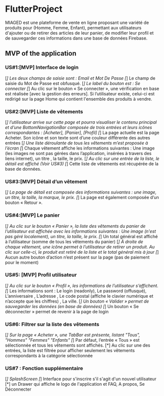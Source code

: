 # FlutterProject

MIAGED est une plateforme de vente en ligne proposant une variété de produits pour (Homme, Femme, Enfant), permettant aux utilisateurs d'ajouter ou de retirer des articles de leur panier, de modifier leur profil et de sauvegarder ces informations dans une base de données Firebase.

## MVP of the application

### US#1:[MVP] Interface de login
[*]  Les deux champs de saisie sont : Email et Mot De Passe
[*] Le champ de saisie du Mot de Passe est obfusqué.
[*] Le label du bouton est : Se connecter
[*]  Au clic sur le bouton « Se connecter », une vérification en base est réalisée [avec la gestion des erreurs]. Si l’utilisateur existe, celui-ci est redirigé sur la page Home qui contient l'ensemble des produits à vendre.

### US#2:[MVP] Liste de vêtements
[*] l’utilisateur arrive sur cette page et pourra visualiser le contenu principal et d’une BottomNavigationBar composée de trois entrées et leurs icônes correspondantes : [Acheter], [Panier], [Profil]
[*] La page actuelle est la page Acheter. Son icône et son texte sont d’une couleur différente des autres entrées
[*] Une liste déroulante de tous les vêtements m’est proposée à l’écran
[*] Chaque vêtement affiche les informations suivantes : Une image (les images ne sont pas gérées dans l’application, insérées à travers des liens internet), un titre , la taille, le prix.
[*] Au clic sur une entrée de la liste, le détail est affiché (Voir US#3)
[*] Cette liste de vêtements est récupérée de la base de données.

### US#3:[MVP] Détail d’un vêtement 
[*] La page de détail est composée des informations suivantes : une image, un titre, la taille, la marque, le prix.
[*] La page est également composée d’un bouton « Retour ».

### US#4:[MVP] Le panier
[*] Au clic sur le bouton « Panier », la liste des vêtements du panier de l’utilisateur est affichée avec les informations suivantes : Une image (n'est pas géré localement), un titre, la taille, le prix.
[*]  Un total général est affiché à l’utilisateur (somme de tous les vêtements du panier)
[*]  À droite de chaque vêtement, une icône permet à l’utilisateur de retirer un produit. Au clic sur celle-ci, le produit est retiré de la liste et le total général mis à jour
[*]  Aucun autre bouton d’action n’est présent sur la page (pas de paiement pour le moment)

### US#5: [MVP] Profil utilisateur
[*] Au clic sur le bouton « Profil », les informations de l’utilisateur s’affichent.
[*] Les informations sont : Le login (readonly), Le password (offusqué), L’anniversaire , L’adresse , Le code postal (affiche le clavier numérique et n’accepte que les chiffres) , La ville.
[*] Un bouton « Valider » permet de sauvegarder les données (en base de données)
[*] Un bouton « Se déconnecter » permet de revenir à la page de login


### US#6: Filtrer sur la liste des vêtements

[*] Sur la page « Acheter », une TabBar est présente, listant "Tous", "Hommes" "Femmes" "Enfants" 
[*] Par défaut, l’entrée « Tous » est sélectionnée et tous les vêtements sont affichés.
[*] Au clic sur une des entrées, la liste est filtrée pour afficher seulement les vêtements correspondants à la catégorie sélectionnée


### US#7 : Fonction supplémentaire

[*] SplashScreen
[*] Interface pour s'inscrire s'il s'agit d'un nouvel utilisateur
[*] un Drawer qui affiche le logo de l'application et FAQ, A propos, Se Déconnecter
